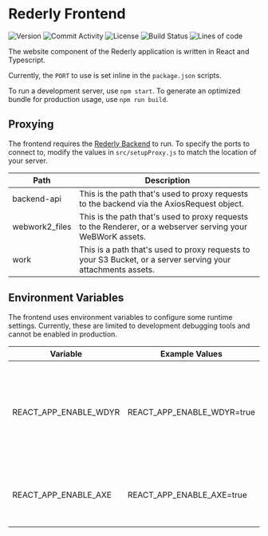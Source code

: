 # Rederly Frontend

![Version](https://img.shields.io/github/v/release/rederly/frontend?style=plastic)
![Commit Activity](https://img.shields.io/github/commit-activity/m/rederly/frontend?style=plastic)
![License](https://img.shields.io/github/license/rederly/frontend?style=plastic)
![Build Status](https://img.shields.io/github/workflow/status/rederly/frontend/Node.js%20CI?style=plastic)
![Lines of code](https://img.shields.io/tokei/lines/github/rederly/frontend?style=plastic)

The website component of the Rederly application is written in React and Typescript.

Currently, the `PORT` to use is set inline in the `package.json` scripts.

To run a development server, use `npm start`.
To generate an optimized bundle for production usage, use `npm run build`.

## Proxying

The frontend requires the [Rederly Backend](https://github.com/rederly/backend) to run. To specify the ports to connect to, modify the values in `src/setupProxy.js` to match the location of your server.

| Path | Description |
| --- | --- |
| backend-api | This is the path that's used to proxy requests to the backend via the AxiosRequest object. |
| webwork2_files | This is the path that's used to proxy requests to the Renderer, or a webserver serving your WeBWorK assets. |
| work | This is a path that's used to proxy requests to your S3 Bucket, or a server serving your attachments assets. |

## Environment Variables

The frontend uses environment variables to configure some runtime settings. Currently, these are limited to development debugging tools and cannot be enabled in production.

| Variable | Example Values | Description |
| --- | --- | --- |
| REACT_APP_ENABLE_WDYR | REACT_APP_ENABLE_WDYR=true | This enables [WhyDidYouRender](https://github.com/welldone-software/why-did-you-render) functionality. This is useful for optimization debugging, or finding problems caused by unnecessary rerenders. |
| REACT_APP_ENABLE_AXE | REACT_APP_ENABLE_AXE=true | This enables [React Axe](https://github.com/dequelabs/react-axe) functionality. This is useful for accessibility (a11y) auditing. |

